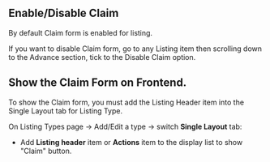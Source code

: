 ## Enable/Disable Claim
By default Claim form is enabled for listing.

If you want to disable Claim form, go to any Listing item then scrolling down to the Advance section, tick to the Disable Claim option.


## Show the Claim Form on Frontend.
To show the Claim form, you must add the Listing Header item into the Single Layout tab for Listing Type.

On Listing Types page -> Add/Edit a type -> switch **Single Layout** tab: 
- Add **Listing header** item or **Actions** item to the display list to show "Claim" button.